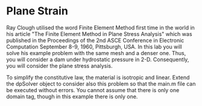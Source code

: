 Plane Strain
==

Ray Clough utilised the word Finite Element Method first time in the world in his article "The Finite Element Method in Plane Stress Analysis" which was published in the Proceedings of the 2nd ASCE Conference in Electronic Computation September 8-9, 1960, Pittsburgh, USA. In this lab you will solve his example problem with the same mesh and a denser one. Thus, you will consider a dam under hydrostatic pressure in 2-D. Consequently, you will consider the plane stress analysis.

To simplify the constitutive law, the material is isotropic and linear. Extend the dpSolver object to consider also this problem so that the main.m file can be executed without errors. You cannot assume that there is only one domain tag, though in this example there is only one.